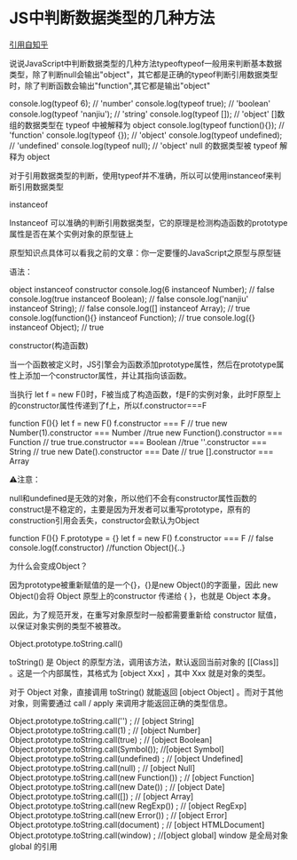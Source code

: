 # JS中判断数据类型的几种方法
[引用自知乎](https://zhuanlan.zhihu.com/p/453520879?utm_id=0)  

说说JavaScript中判断数据类型的几种方法typeoftypeof一般用来判断基本数据类型，除了判断null会输出"object"，其它都是正确的typeof判断引用数据类型时，除了判断函数会输出"function",其它都是输出"object"

console.log(typeof 6); // 'number' console.log(typeof true); // 'boolean' console.log(typeof 'nanjiu'); // 'string' console.log(typeof []); // 'object' []数组的数据类型在 typeof 中被解释为 object console.log(typeof function(){}); // 'function' console.log(typeof {}); // 'object' console.log(typeof undefined); // 'undefined' console.log(typeof null); // 'object' null 的数据类型被 typeof 解释为 object 

对于引用数据类型的判断，使用typeof并不准确，所以可以使用instanceof来判断引用数据类型

instanceof

Instanceof 可以准确的判断引用数据类型，它的原理是检测构造函数的prototype属性是否在某个实例对象的原型链上

原型知识点具体可以看我之前的文章：你一定要懂的JavaScript之原型与原型链

语法：

object instanceof constructor console.log(6 instanceof Number); // false console.log(true instanceof Boolean); // false console.log('nanjiu' instanceof String); // false console.log([] instanceof Array); // true console.log(function(){} instanceof Function); // true console.log({} instanceof Object); // true 

constructor(构造函数)

当一个函数被定义时，JS引擎会为函数添加prototype属性，然后在prototype属性上添加一个constructor属性，并让其指向该函数。



当执行 let f = new F()时，F被当成了构造函数，f是F的实例对象，此时F原型上的constructor属性传递到了f上，所以f.constructor===F

function F(){} let f = new F() f.constructor === F // true new Number(1).constructor === Number //true new Function().constructor === Function // true true.constructor === Boolean //true ''.constructor === String // true new Date().constructor === Date // true [].constructor === Array 

⚠️注意：

null和undefined是无效的对象，所以他们不会有constructor属性函数的construct是不稳定的，主要是因为开发者可以重写prototype，原有的construction引用会丢失，constructor会默认为Object

function F(){} F.prototype = {} let f = new F() f.constructor === F // false console.log(f.constructor) //function Object(){..} 

为什么会变成Object？

因为prototype被重新赋值的是一个{}，{}是new Object()的字面量，因此 new Object()会将 Object 原型上的constructor 传递给 { }，也就是 Object 本身。

因此，为了规范开发，在重写对象原型时一般都需要重新给 constructor 赋值，以保证对象实例的类型不被篡改。

Object.prototype.toString.call()

toString() 是 Object 的原型方法，调用该方法，默认返回当前对象的 [[Class]] 。这是一个内部属性，其格式为 [object Xxx] ，其中 Xxx 就是对象的类型。

对于 Object 对象，直接调用 toString() 就能返回 [object Object] 。而对于其他对象，则需要通过 call / apply 来调用才能返回正确的类型信息。

Object.prototype.toString.call('') ; // [object String] Object.prototype.toString.call(1) ; // [object Number] Object.prototype.toString.call(true) ; // [object Boolean] Object.prototype.toString.call(Symbol()); //[object Symbol] Object.prototype.toString.call(undefined) ; // [object Undefined] Object.prototype.toString.call(null) ; // [object Null] Object.prototype.toString.call(new Function()) ; // [object Function] Object.prototype.toString.call(new Date()) ; // [object Date] Object.prototype.toString.call([]) ; // [object Array] Object.prototype.toString.call(new RegExp()) ; // [object RegExp] Object.prototype.toString.call(new Error()) ; // [object Error] Object.prototype.toString.call(document) ; // [object HTMLDocument] Object.prototype.toString.call(window) ; //[object global] window 是全局对象 global 的引用

